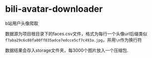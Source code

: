 # bili-avatar-downloader

b站用户头像爬取



数据源为项目根目录下的faces.csv文件，格式为每行一个头像url后缀类似`f7aba29c6c88fa00ff035adce7edcce5cf7c493a.jpg`，并用`\n`作为换行符

数据结果会存入storage文件夹，每3000个图片放入一个压缩包.




